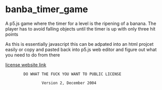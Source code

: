 # banba_timer_game
A p5.js game where the timer for a level is the ripening of a banana. The player has to avoid falling objects until the timer is up with only three hit points

As this is essentially javascript this can be adpated into an html projcet easily or copy and pasted back into p5.js web editor
and figure out what you need to do from there

[license website link](http://www.wtfpl.net/about/)

            DO WHAT THE FUCK YOU WANT TO PUBLIC LICENSE 
 
                    Version 2, December 2004 
